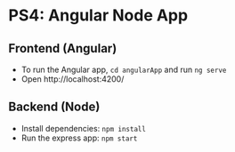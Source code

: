# PS4: Angular Node App

## Frontend (Angular)
- To run the Angular app, `cd angularApp` and run `ng serve`
- Open http://localhost:4200/

## Backend (Node)
- Install dependencies: `npm install`
- Run the express app: `npm start`